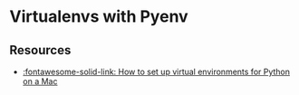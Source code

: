 # Virtualenvs with Pyenv

## Resources

- [:fontawesome-solid-link: How to set up virtual environments for Python on a Mac](https://opensource.com/article/19/6/python-virtual-environments-mac)
